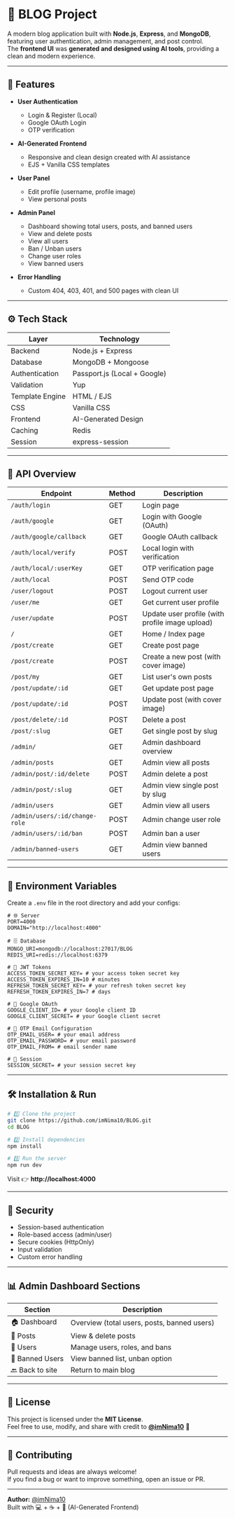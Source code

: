 # 📝 BLOG Project

A modern blog application built with **Node.js**, **Express**, and **MongoDB**, featuring user authentication, admin management, and post control.  
The **frontend UI** was **generated and designed using AI tools**, providing a clean and modern experience.

---

## 🚀 Features

- **User Authentication**
  - Login & Register (Local)
  - Google OAuth Login
  - OTP verification

- **AI-Generated Frontend**
  - Responsive and clean design created with AI assistance
  - EJS + Vanilla CSS templates

- **User Panel**
  - Edit profile (username, profile image)
  - View personal posts

- **Admin Panel**
  - Dashboard showing total users, posts, and banned users
  - View and delete posts
  - View all users
  - Ban / Unban users
  - Change user roles
  - View banned users

- **Error Handling**
  - Custom 404, 403, 401, and 500 pages with clean UI

---

## ⚙️ Tech Stack

| Layer | Technology |
|-------|-------------|
| Backend | Node.js + Express |
| Database | MongoDB + Mongoose |
| Authentication | Passport.js (Local + Google) |
| Validation | Yup |
| Template Engine | HTML / EJS |
| CSS | Vanilla CSS |
| Frontend | AI-Generated Design |
| Caching | Redis |
| Session | express-session |

---

## 🔗 API Overview

| Endpoint | Method | Description |
|-----------|--------|-------------|
| `/auth/login` | GET | Login page |
| `/auth/google` | GET | Login with Google (OAuth) |
| `/auth/google/callback` | GET | Google OAuth callback |
| `/auth/local/verify` | POST | Local login with verification |
| `/auth/local/:userKey` | GET | OTP verification page |
| `/auth/local` | POST | Send OTP code |
| `/user/logout` | POST | Logout current user |
| `/user/me` | GET | Get current user profile |
| `/user/update` | POST | Update user profile (with profile image upload) |
| `/` | GET | Home / Index page |
| `/post/create` | GET | Create post page |
| `/post/create` | POST | Create a new post (with cover image) |
| `/post/my` | GET | List user's own posts |
| `/post/update/:id` | GET | Get update post page |
| `/post/update/:id` | POST | Update post (with cover image) |
| `/post/delete/:id` | POST | Delete a post |
| `/post/:slug` | GET | Get single post by slug |
| `/admin/` | GET | Admin dashboard overview |
| `/admin/posts` | GET | Admin view all posts |
| `/admin/post/:id/delete` | POST | Admin delete a post |
| `/admin/post/:slug` | GET | Admin view single post by slug |
| `/admin/users` | GET | Admin view all users |
| `/admin/users/:id/change-role` | POST | Admin change user role |
| `/admin/users/:id/ban` | POST | Admin ban a user |
| `/admin/banned-users` | GET | Admin view banned users |


---

## 🧠 Environment Variables

Create a `.env` file in the root directory and add your configs:

```env
# 🌐 Server
PORT=4000
DOMAIN="http://localhost:4000"

# 🗄️ Database
MONGO_URI=mongodb://localhost:27017/BLOG
REDIS_URI=redis://localhost:6379

# 🔐 JWT Tokens
ACCESS_TOKEN_SECRET_KEY= # your access token secret key
ACCESS_TOKEN_EXPIRES_IN=10 # minutes
REFRESH_TOKEN_SECRET_KEY= # your refresh token secret key
REFRESH_TOKEN_EXPIRES_IN=7 # days

# 🔑 Google OAuth
GOOGLE_CLIENT_ID= # your Google client ID
GOOGLE_CLIENT_SECRET= # your Google client secret

# 📧 OTP Email Configuration
OTP_EMAIL_USER= # your email address
OTP_EMAIL_PASSWORD= # your email password
OTP_EMAIL_FROM= # email sender name

# 🧩 Session
SESSION_SECRET= # your session secret key
```

---

## 🛠 Installation & Run

```bash
# 1️⃣ Clone the project
git clone https://github.com/imNima10/BLOG.git
cd BLOG

# 2️⃣ Install dependencies
npm install

# 3️⃣ Run the server
npm run dev
```

Visit 👉 **http://localhost:4000**

---

## 🔐 Security

- Session-based authentication  
- Role-based access (admin/user)  
- Secure cookies (HttpOnly)  
- Input validation  
- Custom error handling  

---

## 📊 Admin Dashboard Sections

| Section | Description |
|----------|-------------|
| 🏠 Dashboard | Overview (total users, posts, banned users) |
| 📝 Posts | View & delete posts |
| 👥 Users | Manage users, roles, and bans |
| 🚫 Banned Users | View banned list, unban option |
| 🔙 Back to site | Return to main blog |

---

## 🧾 License

This project is licensed under the **MIT License**.  
Feel free to use, modify, and share with credit to **[@imNima10](https://github.com/imNima10)** 💜

---

## 🤝 Contributing

Pull requests and ideas are always welcome!  
If you find a bug or want to improve something, open an issue or PR.

---

**Author:** [@imNima10](https://github.com/imNima10)  
Built with 💻 + ☕ + 🤖 (AI-Generated Frontend)
